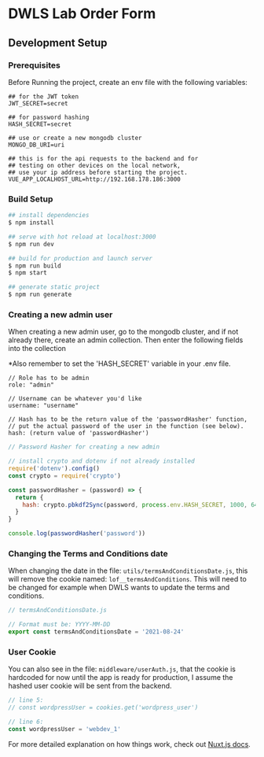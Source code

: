 # DWLS Lab Order Form #

## Development Setup

### Prerequisites
Before Running the project, create an env file with the following variables:

```dotenv
## for the JWT token
JWT_SECRET=secret

## for password hashing
HASH_SECRET=secret

## use or create a new mongodb cluster
MONGO_DB_URI=uri

## this is for the api requests to the backend and for
## testing on other devices on the local network,
## use your ip address before starting the project.
VUE_APP_LOCALHOST_URL=http://192.168.178.186:3000

```

### Build Setup

```bash
## install dependencies
$ npm install

## serve with hot reload at localhost:3000
$ npm run dev

## build for production and launch server
$ npm run build
$ npm start

## generate static project
$ npm run generate
```

### Creating a new admin user

When creating a new admin user, go to the mongodb cluster, and if not already there, create an admin collection.
Then enter the following fields into the collection

*Also remember to set the 'HASH_SECRET' variable in your .env file.

```text
// Role has to be admin
role: "admin"

// Username can be whatever you'd like
username: "username"

// Hash has to be the return value of the 'passwordHasher' function,
// put the actual password of the user in the function (see below).
hash: (return value of 'passwordHasher')
```

```javascript
// Password Hasher for creating a new admin

// install crypto and dotenv if not already installed
require('dotenv').config()
const crypto = require('crypto') 

const passwordHasher = (password) => {
  return {
    hash: crypto.pbkdf2Sync(password, process.env.HASH_SECRET, 1000, 64, `sha512`).toString(`hex`)
  }
}

console.log(passwordHasher('password'))
```

### Changing the Terms and Conditions date

When changing the date in the file: `utils/termsAndConditionsDate.js`,
this will remove the cookie named: `lof__termsAndConditions`.
This will need to be changed for example when DWLS wants to update the terms and conditions.

```javascript
// termsAndConditionsDate.js

// Format must be: YYYY-MM-DD
export const termsAndConditionsDate = '2021-08-24'
```


### User Cookie

You can also see in the file: `middleware/userAuth.js`,
that the cookie is hardcoded for now until the app is ready
for production, I assume the hashed user cookie will be sent
from the backend.

```javascript
// line 5:
// const wordpressUser = cookies.get('wordpress_user')

// line 6:
const wordpressUser = 'webdev_1'
```


For more detailed explanation on how things work, check out [Nuxt.js docs](https://nuxtjs.org).
